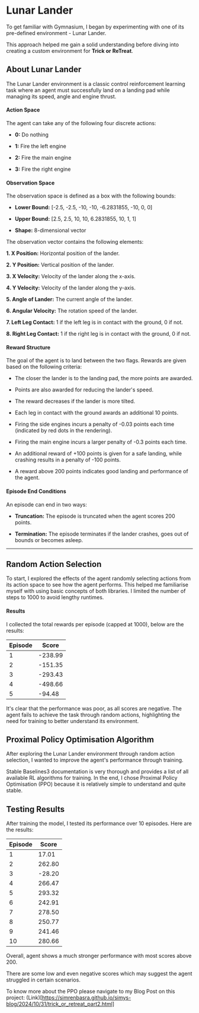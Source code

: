 # Lunar Lander

To get familiar with Gymnasium, I began by experimenting with one of its pre-defined environment - Lunar Lander.

This approach helped me gain a solid understanding before diving into creating a custom environment for **Trick or ReTreat**. 

## About Lunar Lander

The Lunar Lander environment is a classic control reinforcement learning task where an agent must successfully land on a landing pad while managing its speed, angle and engine thrust.

#### **Action Space**

The agent can take any of the following four discrete actions:

-	**0:** Do nothing

-	**1:** Fire the left engine

-	**2:** Fire the main engine

-	**3:** Fire the right engine

#### **Observation Space**

The observation space is defined as a box with the following bounds:

-	**Lower Bound:** [-2.5, -2.5, -10, -10, -6.2831855, -10, 0, 0]
  
-	**Upper Bound:** [2.5, 2.5, 10, 10, 6.2831855, 10, 1, 1]
  
-	**Shape:** 8-dimensional vector

The observation vector contains the following elements:

**1.	X Position:** Horizontal position of the lander.

**2.	Y Position:** Vertical position of the lander.

**3.	X Velocity:** Velocity of the lander along the x-axis.

**4.	Y Velocity:** Velocity of the lander along the y-axis.

**5.	Angle of Lander:** The current angle of the lander.

**6.	Angular Velocity:** The rotation speed of the lander.

**7.	Left Leg Contact:** 1 if the left leg is in contact with the ground, 0 if not.

**8.	Right Leg Contact:** 1 if the right leg is in contact with the ground, 0 if not.

#### **Reward Structure**

The goal of the agent is to land between the two flags. Rewards are given based on the following criteria:

- The closer the lander is to the landing pad, the more points are awarded.
  
-	Points are also awarded for reducing the lander's speed.
  
-	The reward decreases if the lander is more tilted.
  
-	Each leg in contact with the ground awards an additional 10 points.
  
-	Firing the side engines incurs a penalty of -0.03 points each time (indicated by red dots in the rendering).
  
-	Firing the main engine incurs a larger penalty of -0.3 points each time.

-	An additional reward of +100 points is given for a safe landing, while crashing results in a penalty of -100 points.
  
-	A reward above 200 points indicates good landing and performance of the agent.

#### **Episode End Conditions**

An episode can end in two ways:

-	**Truncation:** The episode is truncated when the agent scores 200 points.

-	**Termination:** The episode terminates if the lander crashes, goes out of bounds or becomes asleep.

-----

## **Random Action Selection**

To start, I explored the effects of the agent randomly selecting actions from its action space to see how the agent performs. This helped me familiarise myself with using basic concepts of both libraries. I limited the number of steps to 1000 to avoid lengthy runtimes.

#### **Results**

I collected the total rewards per episode (capped at 1000), below are the results:

| Episode | Score               |
|---------|---------------------|
| 1       | -238.99             |
| 2       | -151.35             |
| 3       | -293.43             |
| 4       | -498.66             |
| 5       | -94.48              |

It's clear that the performance was poor, as all scores are negative. The agent fails to achieve the task through random actions, highlighting the need for training to better understand its environment.

## **Proximal Policy Optimisation Algorithm** 

After exploring the Lunar Lander environment through random action selection, I wanted to improve the agent's performance through training. 

Stable Baselines3 documentation is very thorough and provides a list of all available RL algorithms for training. In the end, I chose Proximal Policy Optimisation (PPO) because it is relatively simple to understand and quite stable. 


## **Testing Results**

After training the model, I tested its performance over 10 episodes. Here are the results:

| Episode        | Score            |
|----------------|------------------|
| 1              | 17.01            |
| 2              | 262.80           |
| 3              | -28.20           |
| 4              | 266.47           |
| 5              | 293.32           |
| 6              | 242.91           |
| 7              | 278.50           |
| 8              | 250.77           |
| 9              | 241.46           |
| 10             | 280.66           |

Overall, agent shows a much stronger performance with most scores above 200.

There are some low and even negative scores which may suggest the agent struggled in certain scenarios. 

To know more about the PPO please navigate to my Blog Post on this project: (Link)[https://simrenbasra.github.io/simys-blog/2024/10/31/trick_or_retreat_part2.html]
